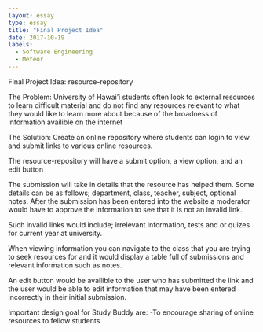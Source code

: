 ```yaml
---
layout: essay
type: essay
title: "Final Project Idea"
date: 2017-10-19
labels:
  - Software Engineering
  - Meteor
---
```




Final Project Idea: resource-repository

The Problem: University of Hawai’i students often look to external resources to learn difficult material and do not find any resources relevant to what they would like to learn more about because of the broadness of information availible on the internet

The Solution: Create an online repository where students can login to view and submit links to various online resources.

The resource-repository will have a submit option, a view option, and an edit button

The submission will take in details that the resource has helped them. Some details can be as follows; department, class, teacher, subject, optional notes. After the submission has been entered into the website a moderator would have to approve the information to see that it is not an invalid link.

Such invalid links would include; irrelevant information, tests and or quizes for current year at university.

When viewing information you can navigate to the class that you are trying to seek resources for and it would display a table full of submissions and relevant information such as notes.

An edit button would be availible to the user who has submitted the link and the user would be able to edit information that may have been entered incorrectly in their initial submission.

Important design goal for Study Buddy are:
-To encourage sharing of online resources to fellow students


